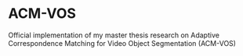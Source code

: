 # ACM-VOS
Official implementation of my master thesis research on Adaptive Correspondence Matching for Video Object Segmentation (ACM-VOS)
